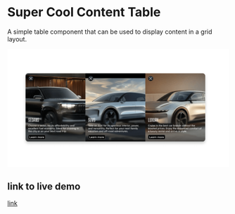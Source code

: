 # Super Cool Content Table

A simple table component that can be used to display content in a grid layout.

![screenshot](./preview.png)

## link to live demo

[link](https://some-cool-project.onrender.com)
